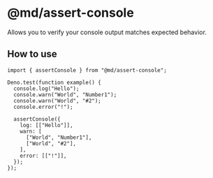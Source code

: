 # @md/assert-console

Allows you to verify your console output matches expected behavior.

## How to use

```
import { assertConsole } from "@md/assert-console";

Deno.test(function example() {
  console.log("Hello");
  console.warn("World", "Number1");
  console.warn("World", "#2");
  console.error("!");

  assertConsole({
    log: [["Hello"]],
    warn: [
      ["World", "Number1"],
      ["World", "#2"],
    ],
    error: [["!"]],
  });
});
```